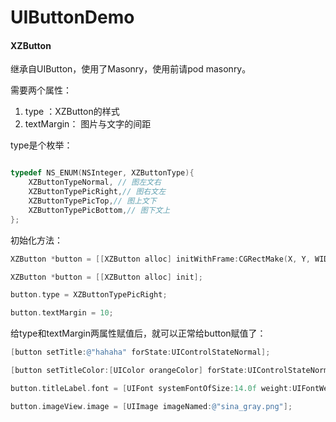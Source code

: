 # UIButtonDemo
#### XZButton

继承自UIButton，使用了Masonry，使用前请pod masonry。

需要两个属性：
1. type ：XZButton的样式
2. textMargin： 图片与文字的间距

type是个枚举：

```objective-c

typedef NS_ENUM(NSInteger, XZButtonType){
    XZButtonTypeNormal, // 图左文右
    XZButtonTypePicRight,// 图右文左
    XZButtonTypePicTop,// 图上文下
    XZButtonTypePicBottom,// 图下文上
};
```

初始化方法：

```objective-c
XZButton *button = [[XZButton alloc] initWithFrame:CGRectMake(X, Y, WIDTH, HEIGHT) withType:XZButtonTypePicBottom andMargin:SAFEMARGIN];
```

```objective-c
XZButton *button = [[XZButton alloc] init];

button.type = XZButtonTypePicRight;   

button.textMargin = 10;

```

给type和textMargin两属性赋值后，就可以正常给button赋值了：

```objective-c
[button setTitle:@"hahaha" forState:UIControlStateNormal];

[button setTitleColor:[UIColor orangeColor] forState:UIControlStateNormal];

button.titleLabel.font = [UIFont systemFontOfSize:14.0f weight:UIFontWeightThin];

button.imageView.image = [UIImage imageNamed:@"sina_gray.png"];

```

  



